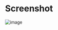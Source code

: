 # Screenshot
![image](https://github.com/youssefelfeky1/Meditation_UI/assets/124710627/75cb849e-11fb-43e2-b1ab-935cc5c2f136)
